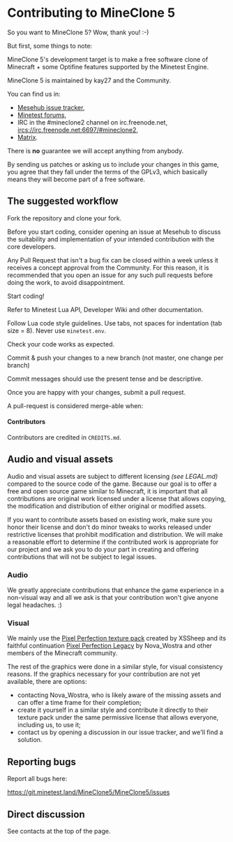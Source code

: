 # Contributing to MineClone 5
So you want to MineClone 5?
Wow, thank you! :-)

But first, some things to note:

MineClone 5's development target is to make a free software clone of Minecraft + some Optifine features supported by the Minetest Engine.

MineClone 5 is maintained by kay27 and the Community.

You can find us in:
- [Mesehub issue tracker](https://git.minetest.land/MineClone5/MineClone5/issues),
- [Minetest forums](https://forum.minetest.net/viewtopic.php?f=50&t=16407),
- IRC in the #mineclone2 channel on irc.freenode.net, <ircs://irc.freenode.net:6697/#mineclone2>,
- [Matrix](https://app.element.io/#/room/#mc2:matrix.org).

There is **no** guarantee we will accept anything from anybody.

By sending us patches or asking us to include your changes in this game, you agree that they fall under the terms of the GPLv3, which basically means they will become part of a free software.

## The suggested workflow

Fork the repository and clone your fork.

Before you start coding, consider opening an issue at Mesehub to discuss the suitability and implementation of your intended contribution with the core developers.

Any Pull Request that isn't a bug fix can be closed within a week unless it receives a concept approval from the Community. For this reason, it is recommended that you open an issue for any such pull requests before doing the work, to avoid disappointment.

Start coding!

Refer to Minetest Lua API, Developer Wiki and other documentation.

Follow Lua code style guidelines. Use tabs, not spaces for indentation (tab size = 8). Never use `minetest.env`.

Check your code works as expected.

Commit & push your changes to a new branch (not master, one change per branch)

Commit messages should use the present tense and be descriptive.

Once you are happy with your changes, submit a pull request.

A pull-request is considered merge-able when:

#### Contributors

Contributors are credited in `CREDITS.md`. 

## Audio and visual assets

Audio and visual assets are subject to different licensing *(see LEGAL.md)* compared to the source code of the game. Because our goal is to offer a free and open source game similar to Minecraft, it is important that all contributions are original work licensed under a license that allows copying, the modification and distribution of either original or modified assets.

If you want to contribute assets based on existing work, make sure you honor their license and don't do minor tweaks to works released under restrictive licenses that prohibit modification and distribution. We will make a reasonable effort to determine if the contributed work is appropriate for our project and we ask you to do your part in creating and offering contributions that will not be subject to legal issues.

### Audio

We greatly appreciate contributions that enhance the game experience in a non-visual way and all we ask is that your contribution won't give anyone legal headaches. :)

### Visual
We mainly use the [Pixel Perfection texture pack](https://www.minecraftforum.net/forums/mapping-and-modding-java-edition/resource-packs/1242533-pixel-perfection-now-with-polar-bears-1-11) created by XSSheep and its faithful continuation [Pixel Perfection Legacy](https://www.planetminecraft.com/texture-pack/pixel-perfection-chorus-edit/) by Nova_Wostra and other members of the Minecraft community.

The rest of the graphics were done in a similar style, for visual consistency reasons. If the graphics necessary for your contribution are not yet available, there are options:
- contacting Nova_Wostra, who is likely aware of the missing assets and can offer a time frame for their completion;
- create it yourself in a similar style and contribute it directly to their texture pack under the same permissive license that allows everyone, including us, to use it;
- contact us by opening a discussion in our issue tracker, and we'll find a solution.

## Reporting bugs
Report all bugs here:

<https://git.minetest.land/MineClone5/MineClone5/issues>

## Direct discussion
See contacts at the top of the page.
